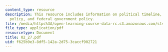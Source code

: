 ```yaml
---
content_type: resource
description: This resource includes information on political timeline, government
  policy, and federal government policy.
file: /media/https%3A/open-learning-course-data-rc.s3.amazonaws.com/sts-001-technology-in-american-history-spring-2006/f625b9e38df5142a2d753caccf902721_02_27.pdf
file_type: application/pdf
resourcetype: Document
title: 02_27.pdf
uid: f625b9e3-8df5-142a-2d75-3caccf902721
---
```

